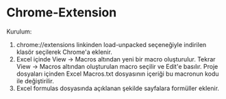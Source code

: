 # Chrome-Extension

Kurulum:
1) chrome://extensions linkinden load-unpacked seçeneğiyle indirilen klasör seçilerek Chrome'a eklenir.
2) Excel içinde View -> Macros altından yeni bir macro oluşturulur. Tekrar View -> Macros altından oluşturulan macro seçilir ve Edit'e basılır. Proje dosyaları içinden Excel Macros.txt dosyasının içeriği bu macronun kodu ile değiştirilir.
3) Excel formulas dosyasında açıklanan şekilde sayfalara formüller eklenir.
